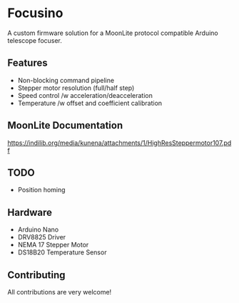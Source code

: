 # Focusino
A custom firmware solution for a MoonLite protocol compatible Arduino telescope focuser.

## Features
* Non-blocking command pipeline
* Stepper motor resolution (full/half step)
* Speed control /w acceleration/deacceleration
* Temperature /w offset and coefficient calibration

## MoonLite Documentation
https://indilib.org/media/kunena/attachments/1/HighResSteppermotor107.pdf

## TODO
* Position homing

## Hardware
* Arduino Nano
* DRV8825 Driver
* NEMA 17 Stepper Motor
* DS18B20 Temperature Sensor

## Contributing
All contributions are very welcome!
